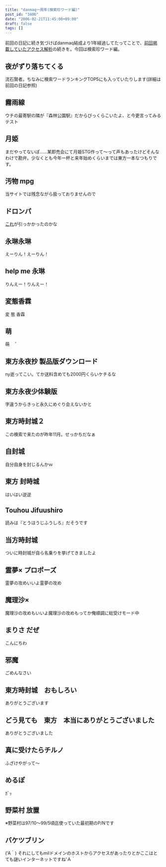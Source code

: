 ```yaml
---
title: "danmaq一周年(検索珍ワード編)"
post_id: "3406"
date: "2006-02-21T11:45:00+09:00"
draft: false
tags: []
---
```



前回の日記に続き気づけばdanmaq結成より1年経過してたってことで、[前回掲載していたアクセス解析](/3405)の続きを。今回は検索珍ワード編。
## 夜がずり落ちてくる
流石賢者。ちなみに検索ワードランキングTOP5にも入っていたりします(詳細は前回の日記参照)
## 霧雨線
ウチの最寄駅の隣が『森林公園駅』だからびっくらこいたよ、と今更言ってみるテスト
## 月姫
まだやってないぽ……某即売会にて月姫STG作って～って声もあったけどそんなわけで勘弁。少なくとも今年一杯と来年始めくらいまでは東方一本なつもりです。
## 汚物 mpg
当サイトでは残念ながら扱っておりませんので
## ドロンパ
[これ](/tag/doron)が引っかかったのかな
## 永琳永琳
えーりん！えーりん！
## help me 永琳
りんえー！りんえー！
## 変態香霖
変 態 香霖
## 萌
萌 　ﾟ
## 東方永夜抄 製品版ダウンロード
ny逝ってこい。てか送料含めても2000円くらいケチるな
## 東方永夜少体験版
字違うからきっと永久にめぐり会えないかと
## 東方時封城２
この検索で来たのが昨年11月。せっかちだなぁ
## 自封城
自分自身を封じるんかｗ
## 東方 封時城
はいはい逆逆
## Touhou Jifuushiro
読みは『とうほうじふうしろ』だそうです
## 当方時封城
ついに時封城が自ら名乗りを挙げてきましたよ
## 霊夢× プロポーズ
霊夢の攻めいいよ霊夢の攻め
## 魔理沙×
魔理沙の攻めもいいよ魔理沙の攻めもってか俺順調に総受けモード中
## まりさ だぜ
こんにちわ
## 邪魔
ごめんなさい
## 東方時封城　おもしろい
ありがとうございます
## どう見ても　東方　本当にありがとうございました
ありがとうございました
## 真に受けたらチルノ
ふざけやがって～
## めるぽ
ｶﾞｯ
## 野菜村 放置
※野菜村は97/10～99/5頃迄使っていた最初期のP/Nです
## バケツブリン
('A｀) それにしてもmilドメインのホストからアクセスがあったりとかここはとても謎いインターネットですね'Ａ｀
